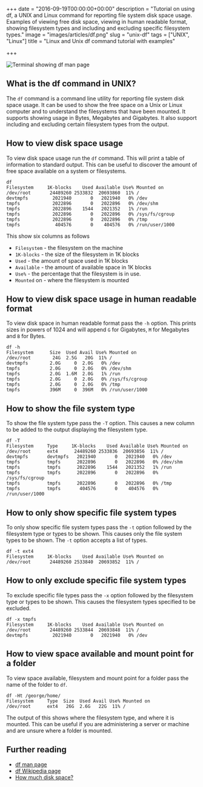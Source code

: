 +++
date = "2016-09-19T00:00:00+00:00"
description = "Tutorial on using df, a UNIX and Linux command for reporting file system disk space usage. Examples of viewing free disk space, viewing in human readable format, showing filesystem types and including and excluding specific filesystem types."
image = "images/articles/df.png"
slug = "unix-df"
tags = ["UNIX", "Linux"]
title = "Linux and Unix df command tutorial with examples"

+++

![Terminal showing df man page][2]

## What is the df command in UNIX?

The `df` command is a command line utility for reporting file system disk space usage. It can be used to show the free space on a Unix or Linux computer and to understand the filesystems that have been mounted. It supports showing usage in Bytes, Megabytes and Gigabytes. It also support including and excluding certain filesystem types from the output. 

## How to view disk space usage

To view disk space usage run the `df` command. This will print a table of information to standard output. This can be useful to discover the amount of free space available on a system or filesystems. 

    df 
    Filesystem     1K-blocks    Used Available Use% Mounted on
    /dev/root       24489260 2533832  20693860  11% /
    devtmpfs         2021940       0   2021940   0% /dev
    tmpfs            2022896       0   2022896   0% /dev/shm
    tmpfs            2022896    1544   2021352   1% /run
    tmpfs            2022896       0   2022896   0% /sys/fs/cgroup
    tmpfs            2022896       0   2022896   0% /tmp
    tmpfs             404576       0    404576   0% /run/user/1000

This show six columns as follows

* `Filesystem` - the filesystem on the machine
* `1K-blocks` - the size of the filesystem in 1K blocks
* `Used` - the amount of space used in 1K blocks
* `Available` - the amount of available space in 1K blocks
* `Use%` - the percentage that the filesystem is in use.
* `Mounted` on - where the filesystem is mounted

## How to view disk space usage in human readable format

To view disk space in human readable format pass the `-h` option. This prints sizes in powers of 1024 and will append `G` for Gigabytes, `M` for Megabytes and `B` for Bytes. 

    df -h
    Filesystem      Size  Used Avail Use% Mounted on
    /dev/root        24G  2.5G   20G  11% /
    devtmpfs        2.0G     0  2.0G   0% /dev
    tmpfs           2.0G     0  2.0G   0% /dev/shm
    tmpfs           2.0G  1.6M  2.0G   1% /run
    tmpfs           2.0G     0  2.0G   0% /sys/fs/cgroup
    tmpfs           2.0G     0  2.0G   0% /tmp
    tmpfs           396M     0  396M   0% /run/user/1000

## How to show the file system type

To show the file system type pass the `-T` option. This causes a new column to be added to the output displaying the filesystem type.

    df -T
    Filesystem     Type     1K-blocks    Used Available Use% Mounted on
    /dev/root      ext4      24489260 2533836  20693856  11% /
    devtmpfs       devtmpfs   2021940       0   2021940   0% /dev
    tmpfs          tmpfs      2022896       0   2022896   0% /dev/shm
    tmpfs          tmpfs      2022896    1544   2021352   1% /run
    tmpfs          tmpfs      2022896       0   2022896   0% /sys/fs/cgroup
    tmpfs          tmpfs      2022896       0   2022896   0% /tmp
    tmpfs          tmpfs       404576       0    404576   0% /run/user/1000

## How to only show specific file system types

To only show specific file system types pass the `-t` option followed by the filesystem type or types to be shown. This causes only the file system types to be shown. The `-t` option accepts a list of types.

    df -t ext4
    Filesystem     1K-blocks    Used Available Use% Mounted on
    /dev/root       24489260 2533840  20693852  11% /

## How to only exclude specific file system types

To exclude specific file types pass the `-x` option followed by the filesystem type or types to be shown. This causes the filesystem types specified to be excluded.

    df -x tmpfs
    Filesystem     1K-blocks    Used Available Use% Mounted on
    /dev/root       24489260 2533844  20693848  11% /
    devtmpfs         2021940       0   2021940   0% /dev

## How to view space available and mount point for a folder

To view space available, filesystem and mount point for a folder pass the name of the folder to `df`.

    df -Ht /george/home/
    Filesystem     Type  Size  Used Avail Use% Mounted on
    /dev/root      ext4   26G  2.6G   22G  11% /

The output of this shows where the filesystem type, and where it is mounted. This can be useful if you are administering a server or machine and are unsure where a folder is mounted. 


## Further reading 
* [df man page][1]
* [df Wikipedia page][3]
* [How much disk space?][4]

[1]: http://linux.die.net/man/1/df
[2]: /images/articles/df.png "Linux and Unix df command"
[3]: https://en.wikipedia.org/wiki/Df_(Unix)
[4]: http://docstore.mik.ua/orelly/unix3/upt/ch15_08.htm
